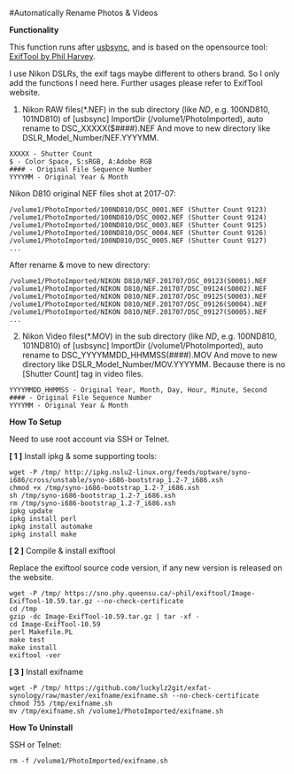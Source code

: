 #Automatically Rename Photos & Videos

**Functionality**

This function runs after [usbsync](https://github.com/luckylz2git/exfat-synology/tree/master/usbsync), and is based on the opensource tool: [ExifTool by Phil Harvey](https://sno.phy.queensu.ca/~phil/exiftool/).

I use Nikon DSLRs, the exif tags maybe different to others brand. So I only add the functions I need here. Further usages please refer to ExifTool website.

1. Nikon RAW files(*.NEF) in the sub directory (like *ND*, e.g. 100ND810, 101ND810) of [usbsync] ImportDir (/volume1/PhotoImported), auto rename to DSC_XXXXX($####).NEF And move to new directory like DSLR_Model_Number/NEF.YYYYMM.
```
XXXXX - Shutter Count
$ - Color Space, S:sRGB, A:Adobe RGB
#### - Original File Sequence Number
YYYYMM - Original Year & Month
```
Nikon D810 original NEF files shot at 2017-07:
```
/volume1/PhotoImported/100ND810/DSC_0001.NEF (Shutter Count 9123)
/volume1/PhotoImported/100ND810/DSC_0002.NEF (Shutter Count 9124)
/volume1/PhotoImported/100ND810/DSC_0003.NEF (Shutter Count 9125)
/volume1/PhotoImported/100ND810/DSC_0004.NEF (Shutter Count 9126)
/volume1/PhotoImported/100ND810/DSC_0005.NEF (Shutter Count 9127)
...
```
After rename & move to new directory:
```
/volume1/PhotoImported/NIKON D810/NEF.201707/DSC_09123(S0001).NEF
/volume1/PhotoImported/NIKON D810/NEF.201707/DSC_09124(S0002).NEF
/volume1/PhotoImported/NIKON D810/NEF.201707/DSC_09125(S0003).NEF
/volume1/PhotoImported/NIKON D810/NEF.201707/DSC_09126(S0004).NEF
/volume1/PhotoImported/NIKON D810/NEF.201707/DSC_09127(S0005).NEF
...
```

2. Nikon Video files(*.MOV) in the sub directory (like *ND*, e.g. 100ND810, 101ND810) of [usbsync] ImportDir (/volume1/PhotoImported), auto rename to DSC_YYYYMMDD_HHMMSS(####).MOV And move to new directory like DSLR_Model_Number/MOV.YYYYMM. Because there is no [Shutter Count] tag in video files.
```
YYYYMMDD_HHMMSS - Original Year, Month, Day, Hour, Minute, Second
#### - Original File Sequence Number
YYYYMM - Original Year & Month
```

**How To Setup**

Need to use root account via SSH or Telnet.

**[ 1 ]** Install ipkg & some supporting tools:
```
wget -P /tmp/ http://ipkg.nslu2-linux.org/feeds/optware/syno-i686/cross/unstable/syno-i686-bootstrap_1.2-7_i686.xsh
chmod +x /tmp/syno-i686-bootstrap_1.2-7_i686.xsh
sh /tmp/syno-i686-bootstrap_1.2-7_i686.xsh
rm /tmp/syno-i686-bootstrap_1.2-7_i686.xsh
ipkg update
ipkg install perl
ipkg install automake
ipkg install make
```

**[ 2 ]** Compile & install exiftool

Replace the exiftool source code version, if any new version is released on the website.
```
wget -P /tmp/ https://sno.phy.queensu.ca/~phil/exiftool/Image-ExifTool-10.59.tar.gz --no-check-certificate
cd /tmp
gzip -dc Image-ExifTool-10.59.tar.gz | tar -xf -
cd Image-ExifTool-10.59
perl Makefile.PL
make test
make install
exiftool -ver
```

**[ 3 ]** Install exifname
```
wget -P /tmp/ https://github.com/luckylz2git/exfat-synology/raw/master/exifname/exifname.sh --no-check-certificate
chmod 755 /tmp/exifname.sh
mv /tmp/exifname.sh /volume1/PhotoImported/exifname.sh
```

**How To Uninstall**

SSH or Telnet:
```
rm -f /volume1/PhotoImported/exifname.sh
```
